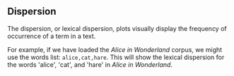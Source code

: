## Dispersion

The dispersion, or lexical dispersion, plots visually display the
frequency of occurrence of a term in a text.

For example, if we have loaded the *Alice in Wonderland* corpus,
we might use the words list: `alice,cat,hare`.  This will show
the lexical dispersion for the words 'alice', 'cat', and 'hare'
in *Alice in Wonderland*.
